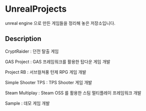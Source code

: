 # UnrealProjects
 unreal engine 으로 만든 게임들을 정리해 놓은 저장소입니다.

## Description

 CryptRaider : 던전 탈출 게임
 
 GAS Project : GAS 프레임워크를 활용한 탑다운 게임 개발
 
 Project RB : 서브컬쳐풍 턴제 RPG 게임 개발
 
 Simple Shooter TPS : TPS Shooter 게임 개발
 
 Steam Multiplay : Steam OSS 를 활용한 스팀 멀티플레이 프레임워크 개발
 
 Sample : 데모 게임 개발
